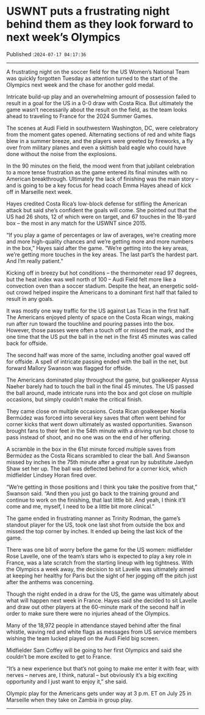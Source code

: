 # USWNT puts a frustrating night behind them as they look forward to next week’s Olympics

Published :`2024-07-17 04:17:36`

---

A frustrating night on the soccer field for the US Women’s National Team was quickly forgotten Tuesday as attention turned to the start of the Olympics next week and the chase for another gold medal.

Intricate build-up play and an overwhelming amount of possession failed to result in a goal for the US in a 0-0 draw with Costa Rica. But ultimately the game wasn’t necessarily about the result on the field, as the team looks ahead to traveling to France for the 2024 Summer Games.

The scenes at Audi Field in southwestern Washington, DC, were celebratory from the moment gates opened. Alternating sections of red and white flags blew in a summer breeze, and the players were greeted by fireworks, a fly over from military planes and even a skittish bald eagle who could have done without the noise from the explosions.

In the 90 minutes on the field, the mood went from that jubilant celebration to a more tense frustration as the game entered its final minutes with no American breakthrough. Ultimately the lack of finishing was the main story – and is going to be a key focus for head coach Emma Hayes ahead of kick off in Marseille next week.

Hayes credited Costa Rica’s low-block defense for stifling the American attack but said she’s confident the goals will come. She pointed out that the US had 26 shots, 12 of which were on target, and 67 touches in the 18-yard box – the most in any match for the USWNT since 2015.

“If you play a game of percentages or law of averages, we’re creating more and more high-quality chances and we’re getting more and more numbers in the box,” Hayes said after the game. “We’re getting into the key areas, we’re getting more touches in the key areas. The last part’s the hardest part. And I’m really patient.”

Kicking off in breezy but hot conditions – the thermometer read 97 degrees, but the heat index was well north of 100 – Audi Field felt more like a convection oven than a soccer stadium. Despite the heat, an energetic sold-out crowd helped inspire the Americans to a dominant first half that failed to result in any goals.

It was mostly one way traffic for the US against Las Ticas in the first half. The Americans enjoyed plenty of space on the Costa Rican wings, making run after run toward the touchline and pouring passes into the box. However, those passes were often a touch off or missed the mark, and the one time that the US put the ball in the net in the first 45 minutes was called back for offside.

The second half was more of the same, including another goal waved off for offside. A spell of intricate passing ended with the ball in the net, but forward Mallory Swanson was flagged for offside.

The Americans dominated play throughout the game, but goalkeeper Alyssa Naeher barely had to touch the ball in the final 45 minutes. The US passed the ball around, made intricate runs into the box and got close on multiple occasions, but simply couldn’t make the critical finish.

They came close on multiple occasions. Costa Rican goalkeeper Noelia Bermúdez was forced into several key saves that often went behind for corner kicks that went down ultimately as wasted opportunities. Swanson brought fans to their feet in the 54th minute with a driving run but chose to pass instead of shoot, and no one was on the end of her offering.

A scramble in the box in the 61st minute forced multiple saves from Bermúdez as the Costa Ricans scrambled to clear the ball. And Swanson missed by inches in the 75th minute after a great run by substitute Jaedyn Shaw set her up. The ball was deflected behind for a corner kick, which midfielder Lindsey Horan fired over.

“We’re getting in those positions and I think you take the positive from that,” Swanson said. “And then you just go back to the training ground and continue to work on the finishing, that last little bit. And yeah, I think it’ll come and me, myself, I need to be a little bit more clinical.”

The game ended in frustrating manner as Trinity Rodman, the game’s standout player for the US, took one last shot from outside the box and missed the top corner by inches. It ended up being the last kick of the game.

There was one bit of worry before the game for the US women: midfielder Rose Lavelle, one of the team’s stars who is expected to play a key role in France, was a late scratch from the starting lineup with leg tightness. With the Olympics a week away, the decision to sit Lavelle was ultimately aimed at keeping her healthy for Paris but the sight of her jogging off the pitch just after the anthems was concerning.

Though the night ended in a draw for the US, the game was ultimately about what will happen next week in France. Hayes said she decided to sit Lavelle and draw out other players at the 60-minute mark of the second half in order to make sure there were no injuries ahead of the Olympics.

Many of the 18,972 people in attendance stayed behind after the final whistle, waving red and white flags as messages from US service members wishing the team lucked played on the Audi Field big screen.

Midfielder Sam Coffey will be going to her first Olympics and said she couldn’t be more excited to get to France.

“It’s a new experience but that’s not going to make me enter it with fear, with nerves – nerves are, I think, natural – but obviously it’s a big exciting opportunity and I just want to enjoy it,” she said.

Olympic play for the Americans gets under way at 3 p.m. ET on July 25 in Marseille when they take on Zambia in group play.

---

